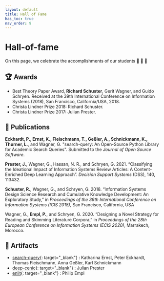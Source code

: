 ```yaml
---
layout: default
title: Hall of Fame
has_toc: true
nav_order: 9
---
```


# Hall-of-fame

On this page, we celebrate the accomplishments of our students 🎉 🍾 🎈

<!-- ## Publication of datasets -->

## 🏆 Awards

- Best Theory Paper Award, **Richard Schuster**, Gerit Wagner, and Guido Schryen. Received at the 39th International Conference on Information Systems (2018), San Francisco, California/USA, 2018.
- Christa Lindner Prize 2018: Richard Schuster.
- Christa Lindner Prize 2017: Julian Prester.

## 📒 Publications

<div class="references">
  <p><strong>Eckhardt, P., Ernst, K., Fleischmann, T., Geßler, A., Schnickmann, K., Thurner, L.</strong>, and Wagner, G. "search-query: An Open-Source Python Library for Academic Search Queries". Submitted to the <em>Journal of Open Source Software</em>.</p>
  <p><strong>Prester, J.</strong>, Wagner, G., Hassan, N. R., and Schryen, G. 2021. “Classifying the Ideational Impact of Information Systems Review Articles: A Content-Enriched Deep Learning Approach”. <em>Decision Support Systems</em> (DSS), 140, 113432.</p>
  <p><strong>Schuster, R.</strong>, Wagner, G., and Schryen, G. 2018. “Information Systems Design Science Research and Cumulative Knowledge Development: An Exploratory Study,” in <em>Proceedings of the 39th International Conference on Information Systems (ICIS 2018)</em>, San Francisco, California, USA</p>
  <p>Wagner, G., <strong>Empl, P.</strong>, and Schryen, G. 2020. “Designing a Novel Strategy for Reading and Skimming Literature Corpora,” in <em>Proceedings of the 28tℎ European Conference on Information Systems (ECIS 2020)</em>, Marrakech, Morocco.</p>
</div>

## 💽 Artifacts

- [search-query](https://github.com/CoLRev-Environment/search-query){: target="_blank"} : Katharina Ernst, Peter Eckhardt, Thomas Fleischmann, Anna Geßler, Karl Schnickmann
- [deep-cenic](https://github.com/julianprester/deep-cenic){: target="_blank"} : Julian Prester
- [enlit](https://github.com/geritwagner/enlit){: target="_blank"} : Philip Empl
